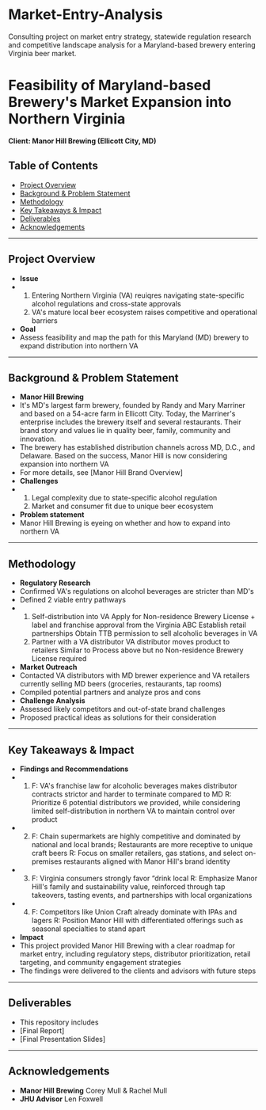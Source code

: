 # Market-Entry-Analysis
Consulting project on market entry strategy, statewide regulation research and competitive landscape analysis for a Maryland-based brewery entering Virginia beer market.

# Feasibility of Maryland-based Brewery's Market Expansion into Northern Virginia

**Client: Manor Hill Brewing (Ellicott City, MD)**

## Table of Contents
- [Project Overview](#project-overview)
- [Background & Problem Statement](#background--problem-statement)
- [Methodology](#methodology)
- [Key Takeaways & Impact](#key-takeaways--impact)
- [Deliverables](#deliverables)
- [Acknowledgements](#acknowledgements)

-------------------------------------------------------------------------------------------

## Project Overview
- **Issue**
- 1. Entering Northern Virginia (VA) reuiqres navigating state-specific alcohol regulations and cross-state approvals
  2. VA's mature local beer ecosystem raises competitive and operational barriers
- **Goal**
- Assess feasibility and map the path for this Maryland (MD) brewery to expand distribution into northern VA

-----------------------------------------------------------------------------------------

## Background & Problem Statement
- **Manor Hill Brewing**
- It's MD's largest farm brewery, founded by Randy and Mary Marriner and based on a 54-acre farm in Ellicott City. Today, the Marriner's enterprise includes the brewery itself and several restaurants. Their brand story and values lie in quality beer, family, community and innovation.
- The brewery has established distribution channels across MD, D.C., and Delaware. Based on the success, Manor Hill is now considering expansion into northern VA
- For more details, see [Manor Hill Brand Overview]
- **Challenges**
- 1. Legal complexity due to state-specific alcohol regulation
  2. Market and consumer fit due to unique beer ecosystem
- **Problem statement**
- Manor Hill Brewing is eyeing on whether and how to expand into northern VA 

-----------------------------------------------------------------------------------------

## Methodology
- **Regulatory Research**
- Confirmed VA's regulations on alcohol beverages are stricter than MD's
- Defined 2 viable entry pathways
- 1. Self-distribution into VA
     Apply for Non-residence Brewery License + label and franchise approval from the Virginia ABC
     Establish retail partnerships
     Obtain TTB permission to sell alcoholic beverages in VA
  2. Partner with a VA distributor
     VA distributor moves product to retailers
     Similar to Process above but no Non-residence Brewery License required
- **Market Outreach**
- Contacted VA distributors with MD brewer experience and VA retailers currently selling MD beers (groceries, restaurants, tap rooms)
- Compiled potential partners and analyze pros and cons
- **Challenge Analysis**
- Assessed likely competitors and out-of-state brand challenges
- Proposed practical ideas as solutions for their consideration

-----------------------------------------------------------------------------------------

## Key Takeaways & Impact
- **Findings and Recommendations**
- 1. F: VA's franchise law for alcoholic beverages makes distributor contracts strictor and harder to terminate compared to MD
     R: Prioritize 6 potential distributors we provided, while considering limited self-distribution in northern VA to maintain control over product
- 2. F: Chain supermarkets are highly competitive and dominated by national and local brands; Restaurants are more receptive to unique craft beers
     R: Focus on smaller retailers, gas stations, and select on-premises restaurants aligned with Manor Hill's brand identity
- 3. F: Virginia consumers strongly favor “drink local
     R: Emphasize Manor Hill's family and sustainability value, reinforced through tap takeovers, tasting events, and partnerships with local organizations
- 4. F: Competitors like Union Craft already dominate with IPAs and lagers
     R: Position Manor Hill with differentiated offerings such as seasonal specialties to stand apart
- **Impact**
- This project provided Manor Hill Brewing with a clear roadmap for market entry, including regulatory steps, distributor prioritization, retail targeting, and community engagement strategies
- The findings were delivered to the clients and advisors with future steps

-----------------------------------------------------------------------------------------

## Deliverables
- This repository includes
- [Final Report]
- [Final Presentation Slides]

-----------------------------------------------------------------------------------------

## Acknowledgements
- **Manor Hill Brewing** Corey Mull & Rachel Mull
- **JHU Advisor** Len Foxwell
